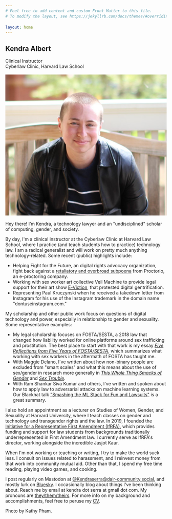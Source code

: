 ```yaml
---
# Feel free to add content and custom Front Matter to this file.
# To modify the layout, see https://jekyllrb.com/docs/themes/#overriding-theme-defaults

layout: home
---
```


<html>
    <div id="all_together">  
        <div id="text">
            <h2>Kendra Albert</h2>
                Clinical Instructor <br>
                Cyberlaw Clinic, Harvard Law School <br>
                <br>
                <!--Lecturer<br>
                Studies of Women, Gender and Sexuality, Harvard University<br>-->
        </div>
        <div id="headshot">
            <img src="kendra-headshot.jpeg">
        </div>
    </div>
</html>

Hey there! I’m Kendra, a technology lawyer and an "undisciplined" scholar of computing, gender, and society.

By day, I'm a clinical instructor at the Cyberlaw Clinic at Harvard Law School, where I practice (and teach students how to practice) technology law. I am a radical generalist and will work on pretty much anything technology-related. Some recent (public) highlights include:

*   Helping Fight for the Future, an digital rights advocacy organization, fight back against a [retaliatory and overbroad subpoena](https://www.fightforthefuture.org/news/2022-02-22-fight-for-the-future-statement-on-proctorios-attempt-to-silence-critics-through-legal-bullying) from Proctorio, an e-proctoring company.
*   Working with sex worker art collective Veil Machine to provide legal support for their art show [E-Viction](https://veilmachine.com/E-Viction), that protested digital gentrification.
*   Representing Paul Kruczynski when he received a takedown letter from Instagram for his use of the Instagram trademark in the domain name "dontuseinstagram.com."

My scholarship and other public work focus on questions of digital technology and power, especially in relationship to gender and sexuality. Some representative examples:

*   My legal scholarship focuses on FOSTA/SESTA, a 2018 law that changed how liability worked for online platforms around sex trafficking and prostitution. The best place to start with that work is my essay [*Five Reflections from Five Years of FOSTA/SESTA*](../uploads/Five_Reflections_on_FOSTA.pdf), which summarizes what working with sex workers in the aftermath of FOSTA has taught me.
*   With Maggie Delano, I've written about how non-binary people are excluded from "smart scales" and what this means about the use of sex/gender in research more generally in [*This Whole Thing Smacks of Gender*](https://dl.acm.org/doi/10.1145/3442188.3445898) and [*Sex Trouble*](https://www.cell.com/patterns/fulltext/S2666-3899(22)00131-3).
*   With Ram Shankar Siva Kumar and others, I've written and spoken about how to apply law to adversarial attacks on machine learning systems. Our Blackhat talk ["Smashing the ML Stack for Fun and Lawsuits"](https://www.youtube.com/watch?v=e3_4ViYRi20) is a great summary.

I also hold an appointment as a lecturer on Studies of Women, Gender, and Sexuality at Harvard University, where I teach classes on gender and technology and transgender rights and the law. In 2019, I founded the [Initiative for a Representative First Amendment (IfRFA)](https://www.ifrfa.org/), which provides funding and support for law students from backgrounds traditionally underrepresented in First Amendment law. I currently serve as IfRFA's director, working alongside the incredible Jasjot Kaur.

When I'm not working or teaching or writing, I try to make the world suck less. I consult on issues related to harassment, and I reinvest money from that work into community mutual aid. Other than that, I spend my free time reading, playing video games, and cooking.

I post regularly on Mastodon at <a rel="me" href="https://dair-community.social/@kendraserra">@Kendraserra@dair-community.social</a>, and mostly lurk on [Bluesky](https://bsky.app/profile/kendraserra.bsky.social). I occasionally blog about things I've been thinking about. Reach me by email at kendra dot serra at gmail dot com. My pronouns are [they/them/theirs](Gender). For more info on my background and accomplishments, feel free to peruse my [CV](.../uploads/Kendra_CV.pdf).

Photo by Kathy Pham.